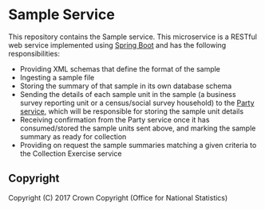 # Sample Service
This repository contains the Sample service. This microservice is a RESTful web service implemented using [Spring Boot](http://projects.spring.io/spring-boot/) and has the following responsibilities:

* Providing XML schemas that define the format of the sample
* Ingesting a sample file
* Storing the summary of that sample in its own database schema
* Sending the details of each sample unit in the sample (a business survey reporting unit or a census/social survey household) to the [Party service](https://github.com/ONSdigital/ras-party), which will be responsible for storing the sample unit details
* Receiving confirmation from the Party service once it has consumed/stored the sample units sent above, and marking the sample summary as ready for collection
* Providing on request the sample summaries matching a given criteria to the Collection Exercise service

## Copyright
Copyright (C) 2017 Crown Copyright (Office for National Statistics)

